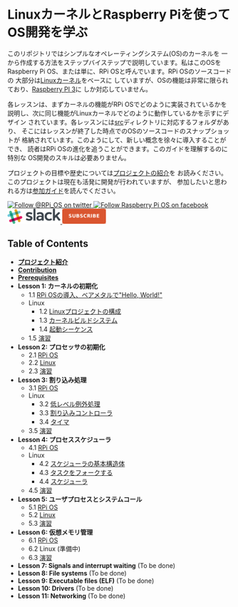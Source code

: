 # LinuxカーネルとRaspberry Piを使ってOS開発を学ぶ

このリポジトリではシンプルなオペレーティングシステム(OS)のカーネルを
一から作成する方法をステップバイステップで説明しています。私はこのOSを
Raspberry Pi OS、または単に、RPi OSと呼んでいます。RPi OSのソースコードの
大部分は[Linuxカーネル](https://github.com/torvalds/linux)をベースに
していますが、OSの機能は非常に限られており、[Raspberry PI 3](https://www.raspberrypi.org/products/raspberry-pi-3-model-b/)に
しか対応していません。

各レッスンは、まずカーネルの機能がRPi OSでどのように実装されているかを説明し、次に同じ機能がLinuxカーネルでどのように動作しているかを示すにデザイン
されています。各レッスンには[src](https://github.com/s-matyukevich/raspberry-pi-os/tree/master/src)ディレクトリに対応するフォルダがあり、
そこにはレッスンが終了した時点でのOSのソースコードのスナップショットが
格納されています。このようにして、新しい概念を徐々に導入することができ、
読者はRPi OSの進化を追うことができます。このガイドを理解するのに特別な
OS開発のスキルは必要ありません。

プロジェクトの目標や歴史については[プロジェクトの紹介](translations/ja/Introduction.md)を
お読みください。このプロジェクトは現在も活発に開発が行われていますが、
参加したいと思われる方は[参加ガイド](translations/ja/Contributions.md)を読んでください。

<p>
  <a href="https://twitter.com/RPi_OS" target="_blank">
    <img src="https://raw.githubusercontent.com/s-matyukevich/raspberry-pi-os/master/images/twitter.png" alt="Follow @RPi_OS on twitter" height="34" >
  </a>

  <a href="https://www.facebook.com/groups/251043708976964/" target="_blank">
    <img src="https://raw.githubusercontent.com/s-matyukevich/raspberry-pi-os/master/images/facebook.png" alt="Follow Raspberry Pi OS on facebook" height="34" >
  </a>

  <a href="https://join.slack.com/t/rpi-os/shared_invite/enQtNDQ1NTg2ODc1MDEwLWVjMTZlZmMyZDE4OGEyYmMzNTY1YjljZjU5YWI1NDllOWEwMjI5YzVkM2RiMzliYjEzN2RlYmUzNzBiYmQyMjY" target="_blank">
    <img src="https://raw.githubusercontent.com/s-matyukevich/raspberry-pi-os/master/images/slack.png" alt="Join Raspberry Pi OS in slack" height="34" >
  </a>

  <a href="https://www.producthunt.com/upcoming/raspberry-pi-os" target="_blank">
    <img src="https://raw.githubusercontent.com/s-matyukevich/raspberry-pi-os/master/images/subscribe.png" alt="Subscribe for updates" height="34" >
  </a>
</p>

## Table of Contents

* **[プロジェクト紹介](translations/ja/Introduction.md)**
* **[Contribution](translations/ja/Contributions.md)**
* **[Prerequisites](translations/ja/Prerequisites.md)**
* **Lesson 1: カーネルの初期化**
  * 1.1 [RPi OSの導入、ベアメタルで"Hello, World!"](translations/ja/lesson01/rpi-os.md)
  * Linux
    * 1.2 [Linuxプロジェクトの構成](translations/ja/lesson01/linux/project-structure.md)
    * 1.3 [カーネルビルドシステム](translations/ja/lesson01/linux/build-system.md)
    * 1.4 [起動シーケンス](translations/ja/lesson01/linux/kernel-startup.md)
  * 1.5 [演習](translations/ja/lesson01/exercises.md)
* **Lesson 2: プロセッサの初期化**
  * 2.1 [RPi OS](translations/ja/lesson02/rpi-os.md)
  * 2.2 [Linux](translations/ja/lesson02/linux.md)
  * 2.3 [演習](translations/ja/lesson02/exercises.md)
* **Lesson 3: 割り込み処理**
  * 3.1 [RPi OS](translations/ja/lesson03/rpi-os.md)
  * Linux
    * 3.2 [低レベル例外処理](translations/ja/lesson03/linux/low_level-exception_handling.md)
    * 3.3 [割り込みコントローラ](translations/ja/lesson03/linux/interrupt_controllers.md)
    * 3.4 [タイマ](translations/ja/lesson03/linux/timer.md)
  * 3.5 [演習](translations/ja/lesson03/exercises.md)
* **Lesson 4: プロセススケジューラ**
  * 4.1 [RPi OS](translations/ja/lesson04/rpi-os.md)
  * Linux
    * 4.2 [スケジューラの基本構造体](translations/ja/lesson04/linux/basic_structures.md)
    * 4.3 [タスクをフォークする](translations/ja/lesson04/linux/fork.md)
    * 4.4 [スケジューラ](translations/ja/lesson04/linux/scheduler.md)
  * 4.5 [演習](translations/ja/lesson04/exercises.md)
* **Lesson 5: ユーザプロセスとシステムコール**
  * 5.1 [RPi OS](translations/ja/lesson05/rpi-os.md)
  * 5.2 [Linux](translations/ja/lesson05/linux.md)
  * 5.3 [演習](translations/ja/lesson05/exercises.md)
* **Lesson 6: 仮想メモリ管理**
  * 6.1 [RPi OS](translations/ja/lesson06/rpi-os.md)
  * 6.2 Linux (準備中)
  * 6.3 [演習](translations/ja/lesson06/exercises.md)
* **Lesson 7: Signals and interrupt waiting** (To be done)
* **Lesson 8: File systems** (To be done)
* **Lesson 9: Executable files (ELF)** (To be done)
* **Lesson 10: Drivers** (To be done)
* **Lesson 11: Networking** (To be done)
